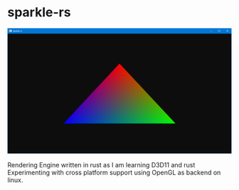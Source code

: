 # sparkle-rs  

![](triangle.png)  

Rendering Engine written in rust as I am learning D3D11 and rust
Experimenting with cross platform support using OpenGL as backend on linux.
